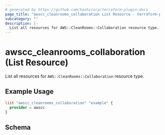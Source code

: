 ```yaml
---
# generated by https://github.com/hashicorp/terraform-plugin-docs
page_title: "awscc_cleanrooms_collaboration List Resource - terraform-provider-awscc"
subcategory: ""
description: |-
  List all resources for AWS::CleanRooms::Collaboration resource type.
---
```


# awscc_cleanrooms_collaboration (List Resource)

List all resources for `AWS::CleanRooms::Collaboration` resource type.

## Example Usage

```terraform
list "awscc_cleanrooms_collaboration" "example" {
  provider = awscc
}
```

<!-- schema generated by tfplugindocs -->
## Schema
